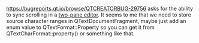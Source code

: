 https://bugreports.qt.io/browse/QTCREATORBUG-29756 asks for the ability to sync
scrolling in a [two-pane editor](two-pane-markdown-editor.md). It seems to me
that we need to store source character ranges in QTextDocumentFragment, maybe
just add an enum value to QTextFormat::Property so you can get it from
QTextCharFormat::property() or something like that.

